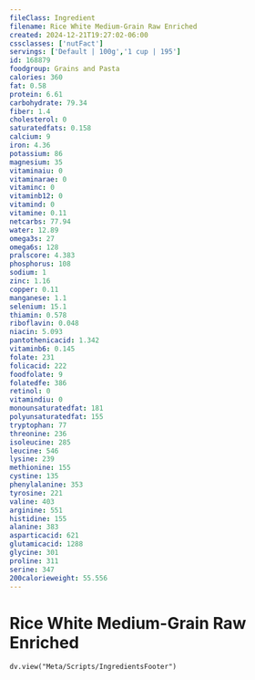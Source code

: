 ```yaml
---
fileClass: Ingredient
filename: Rice White Medium-Grain Raw Enriched
created: 2024-12-21T19:27:02-06:00
cssclasses: ['nutFact']
servings: ['Default | 100g','1 cup | 195']
id: 168879
foodgroup: Grains and Pasta
calories: 360
fat: 0.58
protein: 6.61
carbohydrate: 79.34
fiber: 1.4
cholesterol: 0
saturatedfats: 0.158
calcium: 9
iron: 4.36
potassium: 86
magnesium: 35
vitaminaiu: 0
vitaminarae: 0
vitaminc: 0
vitaminb12: 0
vitamind: 0
vitamine: 0.11
netcarbs: 77.94
water: 12.89
omega3s: 27
omega6s: 128
pralscore: 4.383
phosphorus: 108
sodium: 1
zinc: 1.16
copper: 0.11
manganese: 1.1
selenium: 15.1
thiamin: 0.578
riboflavin: 0.048
niacin: 5.093
pantothenicacid: 1.342
vitaminb6: 0.145
folate: 231
folicacid: 222
foodfolate: 9
folatedfe: 386
retinol: 0
vitamindiu: 0
monounsaturatedfat: 181
polyunsaturatedfat: 155
tryptophan: 77
threonine: 236
isoleucine: 285
leucine: 546
lysine: 239
methionine: 155
cystine: 135
phenylalanine: 353
tyrosine: 221
valine: 403
arginine: 551
histidine: 155
alanine: 383
asparticacid: 621
glutamicacid: 1288
glycine: 301
proline: 311
serine: 347
200calorieweight: 55.556
---
```


# Rice White Medium-Grain Raw Enriched

```dataviewjs
dv.view("Meta/Scripts/IngredientsFooter")
```